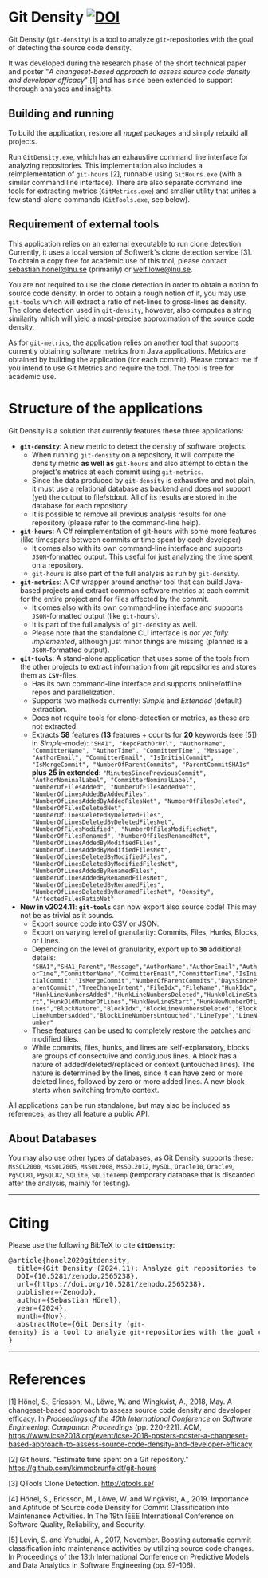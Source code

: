 # Git Density [![DOI](https://zenodo.org/badge/DOI/10.5281/zenodo.2565238.svg)](https://doi.org/10.5281/zenodo.2565238)

Git Density (`git-density`) is a tool to analyze `git`-repositories with the goal of detecting the source code density.

It was developed during the research phase of the short technical paper and poster "_A changeset-based approach to assess source code density and developer efficacy_" [1] and has since been extended to support thorough analyses and insights.

## Building and running

To build the application, restore all _nuget_ packages and simply rebuild all projects.

Run `GitDensity.exe`, which has an exhaustive command line interface for analyzing repositories. This implementation also includes a reimplementation of `git-hours` [2], runnable using `GitHours.exe` (with a similar command line interface).
There are also separate command line tools for extracting metrics (`GitMetrics.exe`) and smaller utility that unites a few stand-alone commands (`GitTools.exe`, see below).

## Requirement of external tools

This application relies on an external executable to run clone detection. Currently, it uses a local version of Softwerk's clone detection service [3].
To obtain a copy free for academic use of this tool, please contact sebastian.honel@lnu.se (primarily) or welf.lowe@lnu.se.

You are not required to use the clone detection in order to obtain a notion fo source code density. In order to obtain a rough notion of it, you may use `git-tools` which will extract a ratio of net-lines to gross-lines as density.
The clone detection used in `git-density`, however, also computes a string similarity which will yield a most-precise approximation of the source code density.

As for `git-metrics`, the application relies on another tool that supports currently obtaining software metrics from Java applications.
Metrics are obtained by building the application (for each commit).
Please contact me if you intend to use Git Metrics and require the tool. The tool is free for academic use.


# Structure of the applications
Git Density is a solution that currently features these three applications:
* __`git-density`__: A new metric to detect the density of software projects.
  * When running `git-density` on a repository, it will compute the density metric __as well as__ `git-hours` and also attempt to obtain the project's metrics at each commit using `git-metrics`.
  * Since the data produced by `git-density` is exhaustive and not plain, it must use a relational database as backend and does not support (yet) the output to file/stdout. All of its results are stored in the database for each repository.
  * It is possible to remove all previous analysis results for one repository (please refer to the command-line help).
* __`git-hours`__: A C# reimplementation of git-hours with some more features (like timespans between commits or time spent by each developer)
  * It comes also with its own command-line interface and supports `JSON`-formatted output. This useful for just analyzing the time spent on a repository.
  * `git-hours` is also part of the full analysis as run by `git-density`.
* __`git-metrics`__:  A C# wrapper around another tool that can build Java-based projects and extract common software metrics at each commit for the entire project and for files affected by the commit.
  * It comes also with its own command-line interface and supports `JSON`-formatted output (like `git-hours`).
  * It is part of the full analysis of `git-density` as well.
  * Please note that the standalone CLI interface is _not yet fully implemented_, although just minor things are missing (planned is a `JSON`-formatted output).
*	__`git-tools`__: A stand-alone application that uses some of the tools from the other projects to extract information from git repositories and stores them as __`CSV`__-files.
	*	Has its own command-line interface and supports online/offline repos and parallelization.
	*	Supports two methods currently: _Simple_ and _Extended_ (default) extraction.
	*	Does not require tools for clone-detection or metrics, as these are not extracted.
	*	Extracts __58__ features (__13__ features + counts for __20__ keywords (see [5]) in _Simple_-mode): `"SHA1", "RepoPathOrUrl", "AuthorName", "CommitterName", "AuthorTime", "CommitterTime", "Message", "AuthorEmail", "CommitterEmail", "IsInitialCommit", "IsMergeCommit", "NumberOfParentCommits", "ParentCommitSHA1s"` __plus 25 in extended:__ `"MinutesSincePreviousCommit", "AuthorNominalLabel", "CommitterNominalLabel", "NumberOfFilesAdded", "NumberOfFilesAddedNet", "NumberOfLinesAddedByAddedFiles", "NumberOfLinesAddedByAddedFilesNet", "NumberOfFilesDeleted", "NumberOfFilesDeletedNet", "NumberOfLinesDeletedByDeletedFiles", "NumberOfLinesDeletedByDeletedFilesNet", "NumberOfFilesModified", "NumberOfFilesModifiedNet", "NumberOfFilesRenamed", "NumberOfFilesRenamedNet", "NumberOfLinesAddedByModifiedFiles", "NumberOfLinesAddedByModifiedFilesNet", "NumberOfLinesDeletedByModifiedFiles", "NumberOfLinesDeletedByModifiedFilesNet", "NumberOfLinesAddedByRenamedFiles", "NumberOfLinesAddedByRenamedFilesNet", "NumberOfLinesDeletedByRenamedFiles", "NumberOfLinesDeletedByRenamedFilesNet", "Density", "AffectedFilesRatioNet"`
* **New in v2024.11**: __`git-tools`__ can now export also source code! This may not be as trivial as it sounds.
  * Export source code into CSV or JSON.
  * Export on varying level of granularity: Commits, Files, Hunks, Blocks, or Lines.
  * Depending on the level of granularity, export up to **`30`** additional details: `"SHA1","SHA1_Parent","Message","AuthorName","AuthorEmail","AuthorTime","CommitterName","CommitterEmail","CommitterTime","IsInitialCommit","IsMergeCommit","NumberOfParentCommits","DaysSinceParentCommit","TreeChangeIntent","FileIdx","FileName","HunkIdx","HunkLineNumbersAdded","HunkLineNumbersDeleted","HunkOldLineStart","HunkOldNumberOfLines","HunkNewLineStart","HunkNewNumberOfLines","BlockNature","BlockIdx","BlockLineNumbersDeleted","BlockLineNumbersAdded","BlockLineNumbersUntouched","LineType","LineNumber"`
  * These features can be used to completely restore the patches and modified files.
  * While commits, files, hunks, and lines are self-explanatory, blocks are groups of consectuive and contiguous lines. A block has a nature of added/deleted/replaced or context (untouched lines). The nature is determined by the lines, since it can have zero or more deleted lines, followed by zero or more added lines. A new block starts when switching from/to context.

All applications can be run standalone, but may also be included as references, as they all feature a public API.


## About Databases

You may also use other types of databases, as Git Density supports these: `MsSQL2000`, `MsSQL2005`, `MsSQL2008`, `MsSQL2012`, `MySQL`, `Oracle10`, `Oracle9`, `PgSQL81`, `PgSQL82`, `SQLite`, `SQLiteTemp` (temporary database that is discarded after the analysis, mainly for testing).

___


# Citing
Please use the following BibTeX to cite __`GitDensity`__:

<pre>
@article{honel2020gitdensity,
  title={Git Density (2024.11): Analyze git repositories to extract the Source Code Density and other Commit Properties},
  DOI={10.5281/zenodo.2565238},
  url={https://doi.org/10.5281/zenodo.2565238},
  publisher={Zenodo},
  author={Sebastian Hönel},
  year={2024},
  month={Nov},
  abstractNote={Git Density (<code>git-density</code>) is a tool to analyze <code>git</code>-repositories with the goal of detecting the source code density. It was developed during the research phase of the short technical paper and poster &quot;<em>A changeset-based approach to assess source code density and developer efficacy</em>&quot; and has since been extended to support extended analyses.},
}
</pre>

___

# References

[1] Hönel, S., Ericsson, M., Löwe, W. and Wingkvist, A., 2018, May. A changeset-based approach to assess source code density and developer efficacy. In _Proceedings of the 40th International Conference on Software Engineering: Companion Proceedings_ (pp. 220-221). ACM, https://www.icse2018.org/event/icse-2018-posters-poster-a-changeset-based-approach-to-assess-source-code-density-and-developer-efficacy

[2] Git hours. "Estimate time spent on a Git repository." https://github.com/kimmobrunfeldt/git-hours

[3] QTools Clone Detection. http://qtools.se/

[4] Hönel, S., Ericsson, M., Löwe, W. and Wingkvist, A., 2019. Importance and Aptitude of Source code Density for Commit Classification into Maintenance Activities. In The 19th IEEE International Conference on Software Quality, Reliability, and Security.

[5] Levin, S. and Yehudai, A., 2017, November. Boosting automatic commit classification into maintenance activities by utilizing source code changes. In Proceedings of the 13th International Conference on Predictive Models and Data Analytics in Software Engineering (pp. 97-106).
